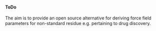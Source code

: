 #### ToDo 

The aim is to provide an open source alternative for deriving force field parameters for non-standard residue e.g. pertaining to drug discovery. 








